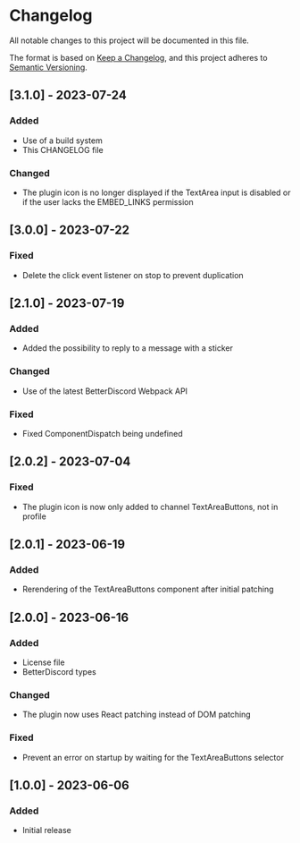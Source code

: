 # Changelog

All notable changes to this project will be documented in this file.

The format is based on [Keep a Changelog](https://keepachangelog.com/en/1.0.0/),
and this project adheres to [Semantic Versioning](https://semver.org/spec/v2.0.0.html).

## [3.1.0] - 2023-07-24

### Added

-   Use of a build system
-   This CHANGELOG file

### Changed

-   The plugin icon is no longer displayed if the TextArea input is disabled or if the user lacks the EMBED_LINKS permission

## [3.0.0] - 2023-07-22

### Fixed

-   Delete the click event listener on stop to prevent duplication

## [2.1.0] - 2023-07-19

### Added

-   Added the possibility to reply to a message with a sticker

### Changed

-   Use of the latest BetterDiscord Webpack API

### Fixed

-   Fixed ComponentDispatch being undefined

## [2.0.2] - 2023-07-04

### Fixed

-   The plugin icon is now only added to channel TextAreaButtons, not in profile

## [2.0.1] - 2023-06-19

### Added

-   Rerendering of the TextAreaButtons component after initial patching

## [2.0.0] - 2023-06-16

### Added

-   License file
-   BetterDiscord types

### Changed

-   The plugin now uses React patching instead of DOM patching

### Fixed

-   Prevent an error on startup by waiting for the TextAreaButtons selector

## [1.0.0] - 2023-06-06

### Added

-   Initial release
